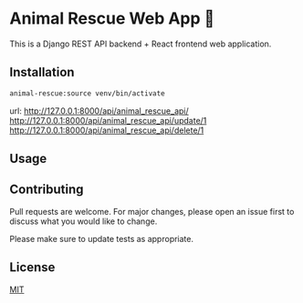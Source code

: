 # Animal Rescue Web App :dog:

This is a Django REST API backend + React frontend web application. 

## Installation


```bash
animal-rescue:source venv/bin/activate
```
url: http://127.0.0.1:8000/api/animal_rescue_api/
http://127.0.0.1:8000/api/animal_rescue_api/update/1
http://127.0.0.1:8000/api/animal_rescue_api/delete/1
## Usage


## Contributing
Pull requests are welcome. For major changes, please open an issue first to discuss what you would like to change.

Please make sure to update tests as appropriate.

## License
[MIT](https://choosealicense.com/licenses/mit/)